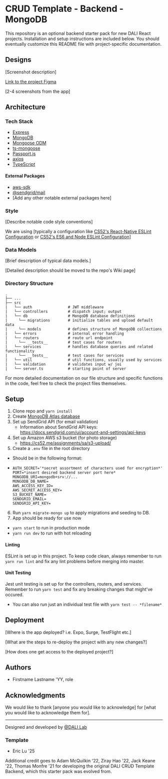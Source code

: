 # CRUD Template - Backend - MongoDB

This repository is an optional backend starter pack for new DALI React projects. Installation and setup instructions are included below. You should eventually customize this README file with project-specific documentation.

## Designs
[Screenshot description]

[Link to the project Figma]()

[2-4 screenshots from the app]

## Architecture
### Tech Stack
  - [Express](https://expressjs.com/)
  - [MongoDB](https://www.mongodb.com/)
  - [Mongoose ODM](https://mongoosejs.com/)
  - [ts-mongoose](https://www.npmjs.com/package/ts-mongoose)
  - [Passport.js](https://www.passportjs.org/)
  - [axios](https://github.com/axios/axios)
  - [TypeScript](https://www.typescriptlang.org/docs/)

#### External Packages
- [aws-sdk](https://yarnpkg.com/package/aws-sdk)
- [@sendgrid/mail](https://docs.sendgrid.com/for-developers/sending-email/quickstart-nodejs)
- [Add any other notable external packages here]

### Style
[Describe notable code style conventions]

We are using [typically a configuration like [CS52's React-Native ESLint Configuration](https://gist.github.com/timofei7/c8df5cc69f44127afb48f5d1dffb6c84) or [CS52's ES6 and Node ESLint Configuration](https://gist.github.com/timofei7/21ac43d41e506429495c7368f0b40cc7)]

### Data Models
[Brief description of typical data models.]

[Detailed description should be moved to the repo's Wiki page]

### Directory Structure

    .
    ├── ...         
    ├── src                    
    |   └── auth                # JWT middleware
    |   └── controllers         # dispatch input; output
    |   └── db                  # MongoDB database definitions
    |     └── migrations        # initialize tables and upload default data
    |     └── models            # defines structure of MongoDB collections
    |   └── errors              # internal error handling
    |   └── routers             # route url endpoint
    |     └── __tests__         # test cases for routers
    |   └── services            # handles database queries and related functionality
    |     └── __tests__         # test cases for services
    |   └── util                # util functions, usually used by services
    |   └── validation          # validates input w/ joi
    |   └── server.ts           # starting point of server

For more detailed documentation on our file structure and specific functions in the code, feel free to check the project files themselves.

## Setup

1. Clone repo and `yarn install`
2. Create [MongoDB Atlas database](https://www.mongodb.com/atlas/database)
3. Set up SendGrid API (for email validation)
   - Information about SendGrid API keys: https://docs.sendgrid.com/ui/account-and-settings/api-keys
4. Set up Amazon AWS s3 bucket (for photo storage)
   - https://cs52.me/assignments/sa/s3-upload/
5. Create a `.env` file in the root directory
  - Should be in the following format:
  - ```
    AUTH_SECRET='*secret assortment of characters used for encryption*'
    PORT=*insert desired backend server port here*
    MONGODB_URI=mongodb+srv://...
    MONGODB_DB_NAME=
    AWS_ACCESS_KEY_ID=
    AWS_SECRET_ACCESS_KEY=
    S3_BUCKET_NAME=
    SENDGRID_EMAIL=
    SENDGRID_API_KEY=
    ```
6. Run `yarn migrate-mongo up` to apply migrations and seeding to DB.
7. App should be ready for use now
  - `yarn start` to run in production mode
  - `yarn run dev` to run with hot reloading

#### Linting

ESLint is set up in this project. To keep code clean, always remember to run `yarn run lint` and fix any lint problems before merging into master.

#### Unit Testing

Jest unit testing is set up for the controllers, routers, and services. Remember to run `yarn test` and fix any breaking changes that might've occured. 
  - You can also run just an individual test file with `yarn test -- *filename*`

## Deployment
[Where is the app deployed? i.e. Expo, Surge, TestFlight etc.]

[What are the steps to re-deploy the project with any new changes?]

[How does one get access to the deployed project?]

## Authors
* Firstname Lastname 'YY, role

## Acknowledgments
We would like to thank [anyone you would like to acknowledge] for [what you would like to acknowledge them for].

---
Designed and developed by [@DALI Lab](https://github.com/dali-lab)

### Template

- Eric Lu '25

Additional credit goes to Adam McQuilkin '22, Ziray Hao '22, Jack Keane '22, Thomas Monfre '21 for developing the original DALI CRUD Template Backend, which this starter pack was evolved from.

